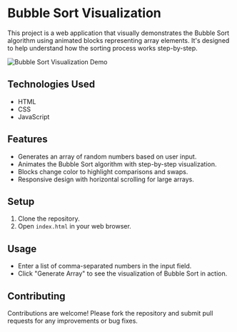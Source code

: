 # Bubble Sort Visualization

This project is a web application that visually demonstrates the Bubble Sort algorithm using animated blocks representing array elements. It's designed to help understand how the sorting process works step-by-step.

![Bubble Sort Visualization Demo](demo.gif)

## Technologies Used
- HTML
- CSS
- JavaScript

## Features
- Generates an array of random numbers based on user input.
- Animates the Bubble Sort algorithm with step-by-step visualization.
- Blocks change color to highlight comparisons and swaps.
- Responsive design with horizontal scrolling for large arrays.

## Setup
1. Clone the repository.
2. Open `index.html` in your web browser.

## Usage
- Enter a list of comma-separated numbers in the input field.
- Click "Generate Array" to see the visualization of Bubble Sort in action.

## Contributing
Contributions are welcome! Please fork the repository and submit pull requests for any improvements or bug fixes.

